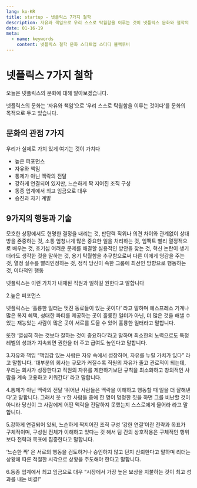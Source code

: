 ```yaml
---
lang: ko-KR
title: startup - 넷플릭스 7가지 철학
description: 자유와 책임으로 우리 스스로 탁월함을 이루는 것이 넷플릭스 문화와 철학의 목적
date: 01-16-19
meta:
  - name: keywords
    content: 넷플릭스 철학 문화 스타트업 스터디 블랙루비
---
```

# 넷플릭스 7가지 철학

오늘은 넷플릭스의 문화에 대해 알아보겠습니다.

넷플릭스의 문화는 ‘자유와 책임’으로
 ‘우리 스스로 탁월함을 이루는 것이다’를 문화의 목적으로 두고 있습니다.

## 문화의 관점 7가지

우리가 실제로 가치 있게 여기는 것이 가치다

- 높은 퍼포먼스
- 자유와 책임
- 통제가 아닌 맥락의 전달
- 강하게 연결되어 있지만, 느슨하게 짝 지어진 조직 구성
- 동종 업계에서 최고 임금으로 대우
- 승진과 자기 계발

## 9가지의 행동과 기술

모호한 상황에서도 현명한 결정을 내리는 것, 판단력
직위나 의견 차이와 관계없이 상대방을 존중하는 것, 소통
엄청나게 많은 중요한 일을 처리하는 것, 임팩트
빨리 열정적으로 배우는 것, 호기심
어려운 문제를 해결할 실용적인 방안을 찾는 것, 혁신
논란이 생기더라도 생각한 것을 말하는 것, 용기
탁월함을 추구함으로써 다른 이에게 영감을 주는 것, 열정
실수를 빨리인정하는 것, 정직
당신이 속한  그룹에 최선인 방향으로 행동하는 것, 이타적인 행동

넷플릭스는 이런 가치가 내재된 직원과 일하길 원한다고 말합니다

2.높은 퍼포먼스

넷플릭스는 ‘훌륭한 일터는 멋진 동료들이 있는 곳이다’ 라고 말하며
에스프레소 기계나 많은 복지 혜택, 성대한 파티를 제공하는 곳이 훌륭한 일터가 아닌, 더 많은 것을 해낼 수 있는 재능있는 사람이 많은 곳이  서로를 도울 수 있어 훌륭한 일터라고 말합니다.

또한 ‘열심히 하는 것보다 잘하는 것이 중요하다’라고 말하며
최소한의 노력으로도 특정 레벨의 성과가 지속되면 권한을 더 주고 급여도 높인다고 말합니다.

3.자유와 책임
“책임감 있는 사람은 자유 속에서 성장하며, 자유를 누릴 가치가 있다” 라고 말합니다.
‘대부분의 회사는 규모가 커질수록 직원의 자유가 줄고 관료적이 되는데, 우리는 회사가 성장한다고 직원의 자유를 제한하기보단 규칙을 최소화하고 창의적인 사람을 계속 고용하고 키워간다’ 라고 말합니다. 

4.통제가 아닌 맥락의 전달
‘뛰어난 사람들은 맥락을 이해하고 행동할 때 일을 더 잘해낸다’고 말합니다.
그래서 웃 ㅜ한 사람들 중에 한 명이 멍청한 짓을 하면 그를 비난할 것이 아니라 당신이 그 사람에게 어떤 맥락을 전달하지 못했는지 스스로에게 물어라 라고 말합니다.

5.강하게 연결되어 있되, 느슨하게 짝지어진 조직 구성
‘강한 연결’이란 전략과 목표가 구체적이며, 구성원 전체가 이해하고 있다는 것
해서 팀 간의 상호작용은 구체적인 행위보다 전략과 목표에 집중한다고 말합니다.

‘느슨한 짝’ 은 서로의 행동을 검토하거나 승인하지 않고 단지 신뢰한다고 말하며 리더는 상황에 따른 적절한 시각으로 상황을 주도해야 한다고 말합니다.

6.동종 업계에서 최고 임금으로 대우
“시장에서 가장 높은 보상을 지불하는 것이 최고 성과를 내는 비결!”
